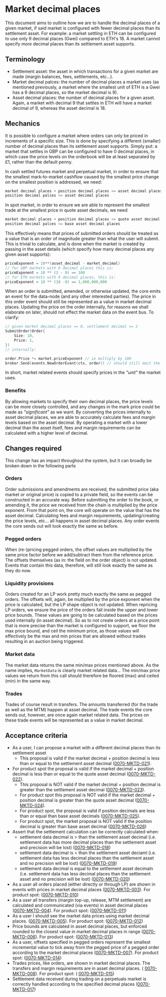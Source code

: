 # Market decimal places

This document aims to outline how we are to handle the decimal places of a given market, if said market is configured with fewer decimal places than its settlement asset. For example: a market settling in ETH can be configured to use only 9 decimal places (Gwei) compared to ETH's 18. A market cannot specify _more_ decimal places than its settlement asset supports.

## Terminology

- Settlement asset: the asset in which transactions for a given market are made (margin balances, fees, settlements, etc...).
- Market decimal palces: the number of decimal places a market uses (as mentioned previously, a market where the smallest unit of ETH is a Gwei has a 9 decimal places, so the market decimal is 9).
- Asset decimal places: the number of decimal places for a given asset. Again, a market with decimal 9 that settles in ETH will have a market decimal of 9, whereas the asset decimal is 18.

## Mechanics

It is possible to configure a market where orders can only be priced in increments of a specific size. This is done by specifying a different (smaller) number of decimal places than its settlement asset supports. Simply put: a market that settles in GBP can be configured to have 0 decimal places, in which case the price levels on the orderbook will be at least separated by £1, rather than the default penny.

In cash settled futures market and perpetual market, in order to ensure that the smallest mark-to-market cashflow caused by the smallest price change on the smallest position is addressed, we need:

```go
market decimal places + position decimal places <= asset decimal places
position decimal palces <= asset decimal places
```

In spot market, in order to ensure we are able to represent the smallest trade at the smallest price in quote asset decimals, we need

```go
market decimal places + position decimal places <= quote asset decimal places
position decimal palces <= base asset decimal places
```

This effectively means that prices of submitted orders should be treated as a value that is an order of magnitude greater than what the user will submit. This is trivial to calculate, and is done when the market is created by passing in the asset details (which specify how many decimal places any given asset supports):

```go
priceExponent = 10**(asset_decimal - market_decimal)
// for GBP markets with 0 decimal places this is:
priceExponent = 10 ** (2 - 0) == 100
// for ETH markets with 9 decimal places, this is:
priceExponent = 10 ** (18 -9) == 1,000,000,000
```

When an order is submitted, amended, or otherwise updated, the core emits an event for the data-node (and any other interested parties). The price in this order event should still be represented as a value in market decimal places. Updating the price on the order internally, for reasons we shall elaborate on later, should not effect the market data on the event bus. To clarify:

```go
// given market decimal places == 0, settlement decimal == 2
SubmitOrder(Order{
    Size: 10,
    Price: 1,
})
// internally:

order.Price *= market.priceExponent // ie multiply by 100
broker.Send(events.NewOrderEvent(ctx, order)) // should still emit the event where the order is priced at 1
```

In short, market related events should specify prices in the _"unit"_ the market uses.

### Benefits

By allowing markets to specify their own decimal places, the price levels can be more closely controlled, and any changes in the mark price could be made as _"significant"_ as we want. By converting the prices internally to asset decimal places, we are able to accurately calculate fees and margin levels based on the asset decimal. By operating a market with a lower decimal than the asset itself, fees and margin requirements can be calculated with a higher level of decimal.

## Changes required

This change has an impact throughout the system, but it can broadly be broken down in the following parts

### Orders

Order submissions and amendments are received, the submitted price (aka market or original price) is copied to a private field, so the events can be constructed in an accurate way. Before submitting the order to the book, or amending it, the price we received from the chain is multiplied by the price exponent. From that point on, the core will operate on the value that has the asset decimal. Calculating fees and margin requirements, updating/creating the price levels, etc... all happens in asset decimal places. Any order events the core sends out will look exactly the same as before.

### Pegged orders

When (re-)pricing pegged orders, the offset values are multiplied by the same price factor before we add/subtract them from the reference price. The offsets themselves (as in: the field on the order object) is not updated. Events that contain this data, therefore, will still look exactly the same as they do now.

### Liquidity provisions

Orders created for an LP work pretty much exactly the same as pegged orders. The offsets will, again, be multiplied by the price exponent when the price is calculated, but the LP shape object is not updated.
When repricing LP orders, we ensure the price of the orders fall inside the upper and lower price bounds. These values are going to be calculated based on the prices used internally (in asset decimal). So as to not create orders at a price point that is more precise than the market is configured to support, we floor the max price bound, and ceil the minimum price, as those values will effectively be the max and min prices that are allowed without trades resulting in an auction being triggered.

### Market data

The market data returns the same min/max prices mentioned above. As the name implies, _`MarketData`_ is clearly market related data... The min/max price values we return from this call should therefore be floored (max) and ceiled (min) in the same way.

### Trades

Trades of course result in transfers. The amounts transferred (for the trade as well as the MTM) happen at asset decimal. The trade events the core sends out, however, are once again market related data. The prices on these trade events will be represented as a value in market decimal.

## Acceptance criteria

- As a user, I can propose a market with a different decimal places than its settlement asset
  - This proposal is valid if the market decimal + position decimal is less than or equal to the settlement asset decimal (<a name="0070-MKTD-021" href="#0070-MKTD-021">0070-MKTD-021</a>).
- For product spot the proposal is valid if the market decimal + position decimal is less than or equal to the quote asset decimal (<a name="0070-MKTD-022" href="#0070-MKTD-022">0070-MKTD-022</a>).
  - This proposal is NOT valid if the market decimal + position decimal is greater than the settlement asset decimal (<a name="0070-MKTD-023" href="#0070-MKTD-023">0070-MKTD-023</a>).
  - For product spot this proposal is NOT valid if the market decimal + position decimal is greater than the quote asset decimal (<a name="0070-MKTD-024" href="#0070-MKTD-024">0070-MKTD-024</a>).
  - For product spot, the proposal is valid if position decimals are less than or equal than base asset decimals (<a name="0070-MKTD-025" href="#0070-MKTD-025">0070-MKTD-025</a>).
  - For product spot, the market proposal is NOT valid if the position decimal is greater than base asset decimal (<a name="0070-MKTD-026" href="#0070-MKTD-026">0070-MKTD-026</a>)
- Assert that the settlement calculation can be correctly calculated when:
  - settlement data decimal is > than the settlement asset decimal (i.e. settlement data has more decimal places than the settlement asset and precision will be lost) (<a name="0070-MKTD-018" href="#0070-MKTD-018">0070-MKTD-018</a>)
  - settlement data decimal is < than the settlement asset deciaml (i.e. settlement data has less decimal places than the settlement asset and no precision will be lost) (<a name="0070-MKTD-019" href="#0070-MKTD-019">0070-MKTD-019</a>)
  - settlement data decimal is equal to the settlement asset decimaln (i.e. settlement data has less decimal places than the settlement asset and no precision will be lost) (<a name="0070-MKTD-020" href="#0070-MKTD-020">0070-MKTD-020</a>)
- As a user all orders placed (either directly or through LP) are shown in events with prices in market decimal places (<a name="0070-MKTD-003" href="#0070-MKTD-003">0070-MKTD-003</a>). For product spot: (<a name="0070-MKTD-010" href="#0070-MKTD-010">0070-MKTD-010</a>)
- As a user all transfers (margin top-up, release, MTM settlement) are calculated and communicated (via events) in asset decimal places (<a name="0070-MKTD-004" href="#0070-MKTD-004">0070-MKTD-004</a>). For product spot: (<a name="0070-MKTD-011" href="#0070-MKTD-011">0070-MKTD-011</a>)
- As a user I should see the market data prices using market decimal places. (<a name="0070-MKTD-005" href="#0070-MKTD-005">0070-MKTD-005</a>). For product spot: (<a name="0070-MKTD-012" href="#0070-MKTD-012">0070-MKTD-012</a>)
- Price bounds are calculated in asset decimal places, but enforced rounded to the closest value in market decimal places in range (<a name="0070-MKTD-006" href="#0070-MKTD-006">0070-MKTD-006</a>). For product spot: (<a name="0070-MKTD-013" href="#0070-MKTD-013">0070-MKTD-013</a>)
- As a user, offsets specified in pegged orders represent the smallest incremental value to tick away from the pegged price of a pegged order according to the market decimal places (<a name="0070-MKTD-007" href="#0070-MKTD-007">0070-MKTD-007</a>). For product spot: (<a name="0070-MKTD-014" href="#0070-MKTD-014">0070-MKTD-014</a>)
- Trades prices, like orders, are shown in market decimal places. The transfers and margin requirements are in asset decimal places. ( <a name="0070-MKTD-008" href="#0070-MKTD-008">0070-MKTD-008</a>). For product spot: ( <a name="0070-MKTD-015" href="#0070-MKTD-015">0070-MKTD-015</a>)
- Settlement data received during trading on a perpetuals market is correctly handled according to the specified decimal places (<a name="0070-MKTD-017" href="#0070-MKTD-017">0070-MKTD-017</a>)
